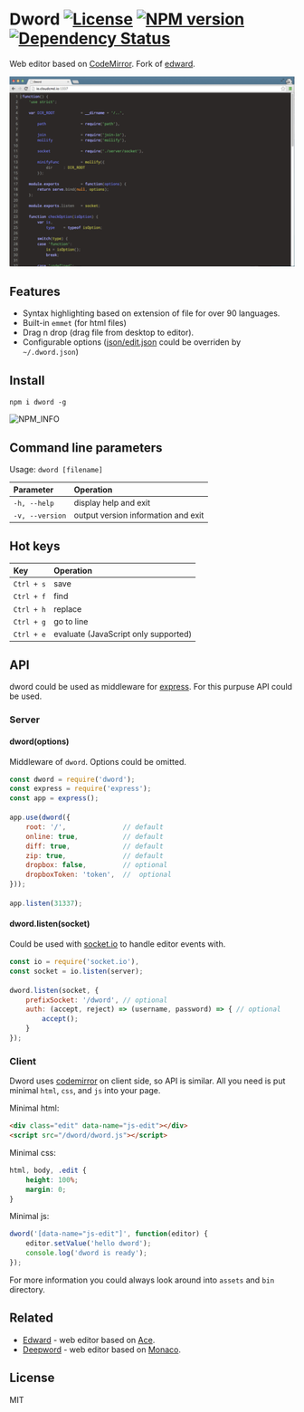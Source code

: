 Dword [![License][LicenseIMGURL]][LicenseURL] [![NPM version][NPMIMGURL]][NPMURL] [![Dependency Status][DependencyStatusIMGURL]][DependencyStatusURL]
=======
[NPMIMGURL]:                https://img.shields.io/npm/v/dword.svg?style=flat
[BuildStatusIMGURL]:        https://img.shields.io/travis/cloudcmd/dword/master.svg?style=flat
[DependencyStatusIMGURL]:   https://img.shields.io/david/cloudcmd/dword.svg?style=flat
[LicenseIMGURL]:            https://img.shields.io/badge/license-MIT-317BF9.svg?style=flat
[NPM_INFO_IMG]:             https://nodei.co/npm/dword.png?downloads=true&&stars&&downloadRank "npm install dword"
[NPMURL]:                   https://npmjs.org/package/dword "npm"
[DependencyStatusURL]:      https://david-dm.org/cloudcmd/dword "Dependency Status"
[LicenseURL]:               https://tldrlegal.com/license/mit-license "MIT License"

[edit.json]:                https://github.com/cloudcmd/dword/tree/master/json/edit.json "edit.json"

Web editor based on [CodeMirror](http://codemirror.net).
Fork of [edward](https://github.com/cloudcmd/edward "Edward").

![dword](https://raw.githubusercontent.com/cloudcmd/dword/master/img/dword.png "dword")

## Features
- Syntax highlighting based on extension of file for over 90 languages.
- Built-in `emmet` (for html files)
- Drag n drop (drag file from desktop to editor).
- Configurable options ([json/edit.json][edit.json] could be overriden by `~/.dword.json`)

## Install

```
npm i dword -g
```

![NPM_INFO][NPM_INFO_IMG]

## Command line parameters

Usage: `dword [filename]`

|Parameter              |Operation
|:----------------------|:--------------------------------------------
| `-h, --help`          | display help and exit
| `-v, --version`       | output version information and exit

## Hot keys
|Key                    |Operation
|:----------------------|:--------------------------------------------
| `Ctrl + s`            | save
| `Ctrl + f`            | find
| `Ctrl + h`            | replace
| `Ctrl + g`            | go to line
| `Ctrl + e`            | evaluate (JavaScript only supported)

## API
dword could be used as middleware for [express](http://expressjs.com "Express").
For this purpuse API could be used.

### Server

#### dword(options)
Middleware of `dword`. Options could be omitted.

```js
const dword = require('dword');
const express = require('express');
const app = express();

app.use(dword({
    root: '/',              // default
    online: true,           // default
    diff: true,             // default
    zip: true,              // default
    dropbox: false,         // optional
    dropboxToken: 'token',  //  optional
}));

app.listen(31337);
```

#### dword.listen(socket)
Could be used with [socket.io](http://socket.io "Socket.io") to handle editor events with.

```js
const io = require('socket.io'),
const socket = io.listen(server);

dword.listen(socket, {
    prefixSocket: '/dword', // optional
    auth: (accept, reject) => (username, password) => { // optional
        accept();
    }
});
```

### Client
Dword uses [codemirror](http://codemirror.net/ "CodeMirror") on client side, so API is similar.
All you need is put minimal `html`, `css`, and `js` into your page.

Minimal html:

```html
<div class="edit" data-name="js-edit"></div>
<script src="/dword/dword.js"></script>
```

Minimal css:

```css
html, body, .edit {
    height: 100%;
    margin: 0;
}
```

Minimal js:
```js
dword('[data-name="js-edit"]', function(editor) {
    editor.setValue('hello dword');
    console.log('dword is ready');
});
```
For more information you could always look around into `assets` and `bin` directory.

## Related

- [Edward](https://github.com/cloudcmd/edward "Edwdard") - web editor based on [Ace](https://ace.c9.io "Ace").
- [Deepword](https://github.com/cloudcmd/deepword "Deepword") - web editor based on [Monaco](https://microsoft.github.io/monaco-editor/ "Monaco").

## License

MIT
